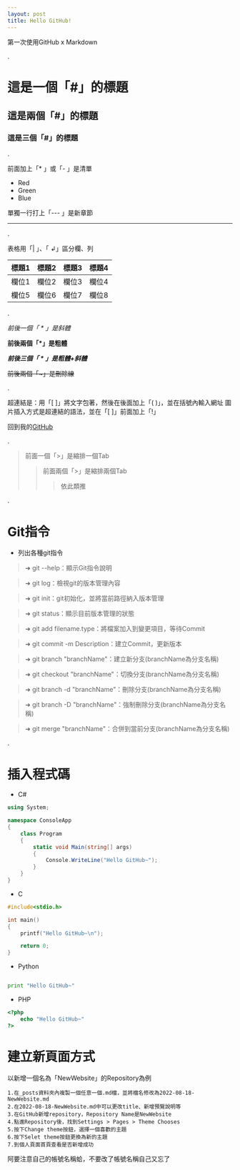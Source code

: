 ```yaml
---
layout: post
title: Hello GitHub!
---
```


第一次使用GitHub x Markdown

.

# 這是一個「#」的標題

## 這是兩個「#」的標題

### 這是三個「#」的標題

.

前面加上「* 」或「- 」是清單
* Red
* Green
* Blue

單獨一行打上「--- 」是新章節

---

.

表格用「| 」、「 ↲」區分欄、列

|標題1|標題2|標題3|標題4|
|----|----|----|----|
|欄位1|欄位2|欄位3|欄位4|
|欄位5|欄位6|欄位7|欄位8|

.

*前後一個「 * 」是斜體*

**前後兩個「*」是粗體**

***前後三個「 * 」是粗體+斜體***

~~前後兩個「~」是刪除線~~

.

超連結是：用「[ ]」將文字包著，然後在後面加上「( )」，並在括號內輸入網址
圖片插入方式是超連結的語法，並在「[ ]」前面加上「!」

回到我的[GitHub](https://hungsiu.github.io/)

.

>前面一個「>」是縮排一個Tab
>>前面兩個「>」是縮排兩個Tab
>>>依此類推

.

# Git指令

* 列出各種git指令

>➜ git --help：顯示Git指令說明

>➜ git log：檢視git的版本管理內容

>➜ git init：git初始化，並將當前路徑納入版本管理

>➜ git status：顯示目前版本管理的狀態

>➜ git add filename.type：將檔案加入到變更項目，等待Commit

>➜ git commit -m Description：建立Commit，更新版本

>➜ git branch "branchName"：建立新分支(branchName為分支名稱)

>➜ git checkout "branchName"：切換分支(branchName為分支名稱)

>➜ git branch -d "branchName"：刪除分支(branchName為分支名稱)

>➜ git branch -D "branchName"：強制刪除分支(branchName為分支名稱)

>➜ git merge "branchName"：合併到當前分支(branchName為分支名稱)

.

# 插入程式碼

* C#

```cs
using System;

namespace ConsoleApp
{
    class Program
    {
        static void Main(string[] args)
        {
            Console.WriteLine("Hello GitHub~");
        }
    }
}


```

* C

```c
#include<stdio.h>

int main()
{
    printf("Hello GitHub~\n");

    return 0;
}

```

* Python

```py

print "Hello GitHub~"

```

* PHP

```php
<?php
    echo "Hello GitHub~"
?>

```

# 建立新頁面方式

以新增一個名為「NewWebsite」的Repository為例

    1.在_posts資料夾內複製一個任意一個.md檔，並將檔名修改為2022-08-18-NewWebsite.md
    2.在2022-08-18-NewWebsite.md中可以更改title、新增預覽說明等
    3.在GitHub新增repository，Repository Name是NewWebsite
    4.點進Repository後，找到Settings > Pages > Theme Chooses
    5.按下Change theme按鈕，選擇一個喜歡的主題
    6.按下Selet theme按鈕更換為新的主題
    7.到個人頁面首頁查看是否新增成功

阿要注意自己的帳號名稱蛤，不要改了帳號名稱自己又忘了
